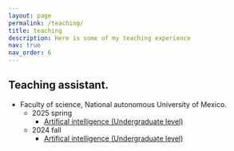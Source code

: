 ```yaml
---
layout: page
permalink: /teaching/
title: teaching
description: Here is some of my teaching experience
nav: true
nav_order: 6
---
```


## Teaching assistant.
- Faculty of science, National autonomous University of Mexico.
  - 2025 spring
    - [Artifical intelligence (Undergraduate level)](https://web.fciencias.unam.mx/docencia/horarios/presentacion/360871)
  - 2024 fall
    - [Artifical intelligence (Undergraduate level)](https://web.fciencias.unam.mx/docencia/horarios/presentacion/360871)
